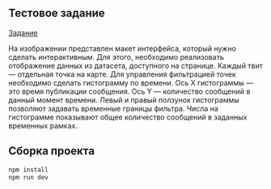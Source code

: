 ## Тестовое задание

[Задание](https://mathrioshka.atlassian.net/wiki/download/attachments/10780679/Test001-histogram.jpg?version=1&modificationDate=1426772562043&api=v2)


На изображении представлен макет интерфейса, который нужно сделать интерактивным.
Для этого, необходимо реализовать отображение данных из датасета, доступного на странице.
Каждый твит — отдельная точка на карте. Для управления фильтрацией точек необходимо
сделать гистограмму по времени. Ось X гистограммы — это время публикации сообщения.
Ось Y — количество сообщений в данный момент времени. Левый и правый ползунок
гистограммы позволяют задавать временные границы фильтра. Числа на гистограмме
показывают общее количество сообщений в заданных временных рамках.

## Сборка проекта

```bash
npm install
npm run dev
```
